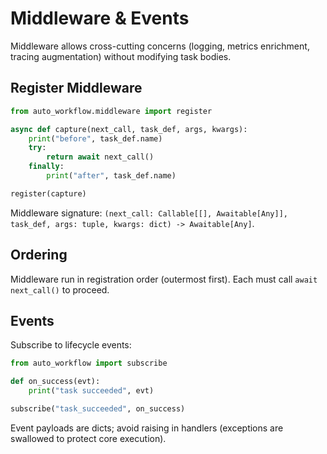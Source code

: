 # Middleware & Events

Middleware allows cross-cutting concerns (logging, metrics enrichment, tracing augmentation) without modifying task bodies.

## Register Middleware
```python
from auto_workflow.middleware import register

async def capture(next_call, task_def, args, kwargs):
    print("before", task_def.name)
    try:
        return await next_call()
    finally:
        print("after", task_def.name)

register(capture)
```
Middleware signature: `(next_call: Callable[[], Awaitable[Any]], task_def, args: tuple, kwargs: dict) -> Awaitable[Any]`.

## Ordering
Middleware run in registration order (outermost first). Each must call `await next_call()` to proceed.

## Events
Subscribe to lifecycle events:
```python
from auto_workflow import subscribe

def on_success(evt):
    print("task succeeded", evt)

subscribe("task_succeeded", on_success)
```

Event payloads are dicts; avoid raising in handlers (exceptions are swallowed to protect core execution).
